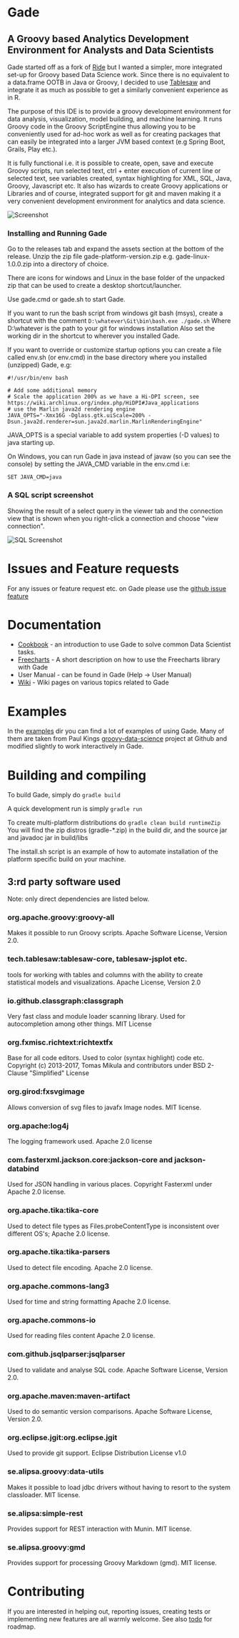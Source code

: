 # Gade
## A Groovy based Analytics Development Environment for Analysts and Data Scientists 

Gade started off as a fork of [Ride](/alipsa/ride) but I wanted a simpler, more integrated set-up for Groovy based Data Science work. 
Since there is no equivalent to a data.frame OOTB in Java or Groovy, I decided to use [Tablesaw](/jtablesaw/tablesaw) 
and integrate it as much as possible to get a similarly convenient experience as in R.

The purpose of this IDE is to provide a groovy development environment for data analysis, visualization, model building, and machine learning. 
It runs Groovy code in the Groovy ScriptEngine thus allowing you to be conveniently used for ad-hoc work as well as for creating
packages that can easily be integrated into a larger JVM based context (e.g Spring Boot, Grails, Play etc.).

It is fully functional i.e. it is possible to create, open, save and execute Groovy scripts,
run selected text, ctrl + enter execution of current line or selected text,
see variables created, syntax highlighting for XML, SQL, Java, Groovy, Javascript etc.
It also has wizards to create Groovy applications or Libraries and of course, integrated support 
for git and maven making it a very convenient development environment for analytics and data science.

![Screenshot](https://raw.githubusercontent.com/perNyfelt/gade/master/docs/Screenshot.png "Screenshot")

### Installing and Running Gade
Go to the releases tab and expand the assets section at the bottom of the release.
Unzip the zip file gade-platform-version.zip e.g. gade-linux-1.0.0.zip into a directory of choice.

There are icons for windows and Linux in the base folder of the unpacked zip that can be used to create a desktop shortcut/launcher.

Use gade.cmd or gade.sh to start Gade.

If you want to run the bash script from windows git bash (msys), create a shortcut with the comment
`D:\whatever\Git\bin\bash.exe ./gade.sh`
Where D:\whatever is the path to your git for windows installation
Also set the working dir in the shortcut to wherever you installed Gade.

If you want to override or customize startup options you can create a file called env.sh (or env.cmd) in the base directory
where you installed (unzipped) Gade, e.g:
```shell script
#!/usr/bin/env bash

# Add some additional memory
# Scale the application 200% as we have a Hi-DPI screen, see https://wiki.archlinux.org/index.php/HiDPI#Java_applications
# use the Marlin java2d rendering engine
JAVA_OPTS="-Xmx16G -Dglass.gtk.uiScale=200% -Dsun.java2d.renderer=sun.java2d.marlin.MarlinRenderingEngine"
```
JAVA_OPTS is a special variable to add system properties (-D values) to java starting up.

On Windows, you can run Gade in java instead of javaw (so you can see the console) by setting the JAVA_CMD variable 
in the env.cmd i.e:
```shell
SET JAVA_CMD=java
```

### A SQL script screenshot
Showing the result of a select query in the viewer tab and the connection view that is shown when you right-click
a connection and choose "view connection".

![SQL Screenshot](https://raw.githubusercontent.com/perNyfelt/gade/master/docs/SQLScreenshot.png "SQL Screenshot")

# Issues and Feature requests
For any issues or feature request etc. on Gade please use the [github issue feature](https://github.com/perNyfelt/gade/issues)

# Documentation
 - [Cookbook](docs/cookbook/cookbook.md) - an introduction to use Gade to solve common Data Scientist tasks.
 - [Freecharts](docs/FreeCharts.md) - A short description on how to use the Freecharts library with Gade
 - User Manual - can be found in Gade (Help -> User Manual)
 - [Wiki](https://github.com/perNyfelt/gade/wiki) - Wiki pages on various topics related to Gade

# Examples
In the [examples](https://github.com/perNyfelt/gade/tree/main/examples) dir you can find a lot of examples of using Gade.
Many of them are taken from Paul Kings [groovy-data-science](https://github.com/paulk-asert/groovy-data-science) project at Github
and modified slightly to work interactively in Gade.


# Building and compiling

To build Gade, simply do `gradle build`

A quick development run is simply `gradle run`

To create multi-platform distributions do `gradle clean build runtimeZip`
You will find the zip distros (gradle-*.zip) in the build dir, and the source jar and javadoc jar in build/libs

The install.sh script is an example of how to automate installation of the platform specific build on your machine.

## 3:rd party software used
Note: only direct dependencies are listed below.

### org.apache.groovy:groovy-all
Makes it possible to run Groovy scripts. 
Apache Software License, Version 2.0.

### tech.tablesaw:tablesaw-core, tablesaw-jsplot etc.
tools for working with tables and columns with the ability to create statistical models and visualizations.
Apache License, Version 2.0

### io.github.classgraph:classgraph
Very fast class and module loader scanning library. Used for autocompletion among other things.
MIT License

### org.fxmisc.richtext:richtextfx
Base for all code editors. Used to color (syntax highlight) code etc.
Copyright (c) 2013-2017, Tomas Mikula and contributors under BSD 2-Clause "Simplified" License

### org.girod:fxsvgimage
Allows conversion of svg files to javafx Image nodes.
MIT license.

### org.apache:log4j
The logging framework used.
Apache 2.0 license

### com.fasterxml.jackson.core:jackson-core and jackson-databind
Used for JSON handling in various places.
Copyright Fasterxml under Apache 2.0 license.

### org.apache.tika:tika-core
Used to detect file types as Files.probeContentType is inconsistent over different OS's;
Apache 2.0 license.

### org.apache.tika:tika-parsers
Used to detect file encoding.
Apache 2.0 license.

### org.apache.commons-lang3
Used for time and string formatting
Apache 2.0 license.

### org.apache.commons-io
Used for reading files content
Apache 2.0 license.

###  com.github.jsqlparser:jsqlparser
Used to validate and analyse SQL code. 
Apache Software License, Version 2.0.

### org.apache.maven:maven-artifact
Used to do semantic version comparisons. 
Apache Software License, Version 2.0.

### org.eclipse.jgit:org.eclipse.jgit
Used to provide git support. 
Eclipse Distribution License v1.0

### se.alipsa.groovy:data-utils
Makes it possible to load jdbc drivers without having to resort to the system classloader.
MIT license.

### se.alipsa:simple-rest
Provides support for REST interaction with Munin.
MIT license.

### se.alipsa.groovy:gmd
Provides support for processing Groovy Markdown (gmd).
MIT license.

# Contributing
If you are interested in helping out, reporting issues, creating tests or implementing new features
are all warmly welcome. See also [todo](todo.md) for roadmap.


